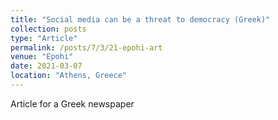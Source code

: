 ```yaml
---
title: "Social media can be a threat to democracy (Greek)"
collection: posts
type: "Article"
permalink: /posts/7/3/21-epohi-art
venue: "Epohi"
date: 2021-03-07
location: "Athens, Greece"
---
```


Article for a Greek newspaper
